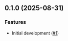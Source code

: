 ## 0.1.0 (2025-08-31)

### Features

- Initial development ([#1](https://github.com/yourusername/dirtreemap/issues/1))
